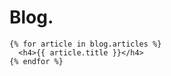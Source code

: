# Blog.

```liquid
{% for article in blog.articles %}
  <h4>{{ article.title }}</h4>
{% endfor %}
```
